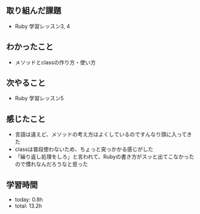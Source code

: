 ## 取り組んだ課題
- Ruby 学習レッスン3, 4

## わかったこと
- メソッドとclassの作り方・使い方
   
## 次やること
- Ruby 学習レッスン5

## 感じたこと
- 言語は違えど、メソッドの考え方はよくしているのですんなり頭に入ってきた
- classは普段使わないため、ちょっと突っかかる感じがした
- 「繰り返し処理をしろ」と言われて、Rubyの書き方がスッと出てこなかったので慣れなんだろうなと思った

## 学習時間
- today: 0.8h
- total: 13.2h
